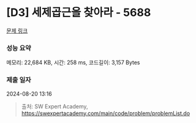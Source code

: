 # [D3] 세제곱근을 찾아라 - 5688 

[문제 링크](https://swexpertacademy.com/main/code/problem/problemDetail.do?contestProbId=AWXVyCaKugQDFAUo) 

### 성능 요약

메모리: 22,684 KB, 시간: 258 ms, 코드길이: 3,157 Bytes

### 제출 일자

2024-08-20 13:16



> 출처: SW Expert Academy, https://swexpertacademy.com/main/code/problem/problemList.do